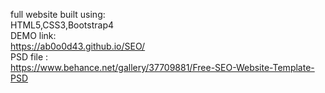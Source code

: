 full website built using:<br>
HTML5,CSS3,Bootstrap4<br>
DEMO link:<br>
https://ab0o0d43.github.io/SEO/
<br>PSD file :<br>
https://www.behance.net/gallery/37709881/Free-SEO-Website-Template-PSD